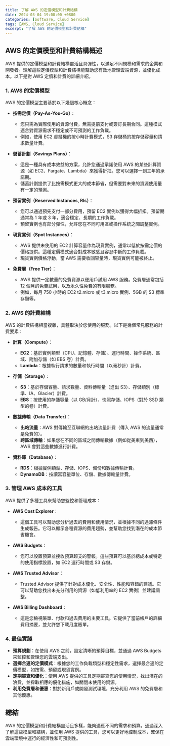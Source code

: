 ```yaml
---
title: 了解 AWS 的定價模型和計費結構
date: 2024-03-04 19:00:00 +0800
categories: [Software, Cloud Service]
tags: [AWS, Cloud Service] 
excerpt: "了解 AWS 的定價模型和計費結構"
---
```


## AWS 的定價模型和計費結構概述

AWS 提供的定價模型和計費結構靈活且具彈性，以滿足不同規模和需求的企業和開發者。理解這些定價模型和計費結構能幫助您有效地管理雲端資源，並優化成本。以下是對 AWS 定價和計費的詳細介紹。

### 1. **AWS 的定價模型**

AWS 的定價模型主要基於以下幾個核心概念：

- **按需定價（Pay-As-You-Go）**：
  - 您只需為實際使用的資源付費，無需提前支付或簽訂長期合同。這種模式適合對資源需求不穩定或不可預測的工作負載。
  - 例如，使用 EC2 虛擬機的按小時計費模式，S3 存儲桶的按存儲容量和請求數量計費。

- **儲蓄計劃（Savings Plans）**：
  - 這是一種具有成本效益的方案，允許您通過承諾使用 AWS 的某些計算資源（如 EC2、Fargate、Lambda）來獲得折扣。您可以選擇一到三年的承諾期。
  - 儲蓄計劃提供了比按需模式更大的成本節省，但需要對未來的資源使用量有一定的預測。

- **預留實例（Reserved Instances, RIs）**：
  - 您可以通過預先支付一部分費用，預留 EC2 實例以獲得大幅折扣。預留期通常為 1 年或 3 年，適合穩定、長期的工作負載。
  - 預留實例也有部分彈性，允許您在不同可用區或操作系統之間調整實例。

- **現貨實例（Spot Instances）**：
  - AWS 提供未使用的 EC2 計算容量作為現貨實例，通常以低於按需定價的價格提供。這種定價模式適合對成本敏感且容忍中斷的工作負載。
  - 現貨實例價格浮動，當 AWS 需要收回容量時，現貨實例可能被終止。

- **免費層（Free Tier）**：
  - AWS 提供一定數量的免費資源以便用戶試用 AWS 服務。免費層通常包括 12 個月的免費試用，以及永久性免費的有限服務。
  - 例如，每月 750 小時的 EC2 t2.micro 或 t3.micro 實例、5GB 的 S3 標準存儲等。

### 2. **AWS 的計費結構**

AWS 的計費結構相當複雜，具體取決於您使用的服務。以下是幾個常見服務的計費要素：

- **計算（Compute）**：
  - **EC2**：基於實例類型（CPU、記憶體、存儲）、運行時間、操作系統、區域、附加存儲（如 EBS 卷）計費。
  - **Lambda**：根據執行請求的數量和執行時間（以毫秒計）計費。

- **存儲（Storage）**：
  - **S3**：基於存儲容量、請求數量、資料傳輸量（進出 S3）、存儲類別（標準、IA、Glacier）計費。
  - **EBS**：按使用的存儲容量（以 GB/月計）、快照存儲、IOPS（對於 SSD 類型的卷）計費。

- **數據傳輸（Data Transfer）**：
  - **出站流量**：AWS 對傳輸至互聯網的出站流量計費（傳入 AWS 的流量通常是免費的）。
  - **跨區域傳輸**：如果您在不同的區域之間傳輸數據（例如從美東到美西），AWS 會對這些數據進行計費。

- **資料庫（Database）**：
  - **RDS**：根據實例類型、存儲、IOPS、備份和數據傳輸計費。
  - **DynamoDB**：按讀寫容量單位、存儲、數據傳輸量計費。

### 3. **管理 AWS 成本的工具**

AWS 提供了多種工具來幫助您監控和管理成本：

- **AWS Cost Explorer**：
  - 這個工具可以幫助您分析過去的費用和使用情況，並根據不同的過濾條件生成報告。它可以顯示各種資源的費用趨勢，並幫助您找到潛在的成本節省機會。

- **AWS Budgets**：
  - 您可以設置預算並接收預算超支的警報。這些預算可以基於總成本或特定的使用指標設置，如 EC2 運行時間或 S3 存儲。

- **AWS Trusted Advisor**：
  - Trusted Advisor 提供了針對成本優化、安全性、性能和容錯的建議。它可以幫助您找出未充分利用的資源（如低利用率的 EC2 實例）並建議調整。

- **AWS Billing Dashboard**：
  - 這是您檢視賬單、付款和過去費用的主要工具。它提供了當前帳戶的詳細費用摘要，並允許您下載月度賬單。

### 4. **最佳實踐**

- **預算規劃**：在使用 AWS 之前，設定清晰的預算目標，並通過 AWS Budgets 來監控和管理您的雲端支出。
- **選擇合適的定價模式**：根據您的工作負載類型和穩定性需求，選擇最合適的定價模型，如按需、預留或現貨實例。
- **定期審查和優化**：使用 AWS 提供的工具定期審查您的使用情況，找出潛在的浪費，並採取相應的優化措施，如關閉未使用的資源。
- **利用免費層和優惠**：對於新用戶或開發測試環境，充分利用 AWS 的免費層和其他優惠。

## 總結

AWS 的定價模型和計費結構靈活且多樣，能夠適應不同的需求和預算。通過深入了解這些模型和結構，並使用 AWS 提供的工具，您可以更好地控制成本，確保在雲端環境中運行的經濟性和可預測性。
